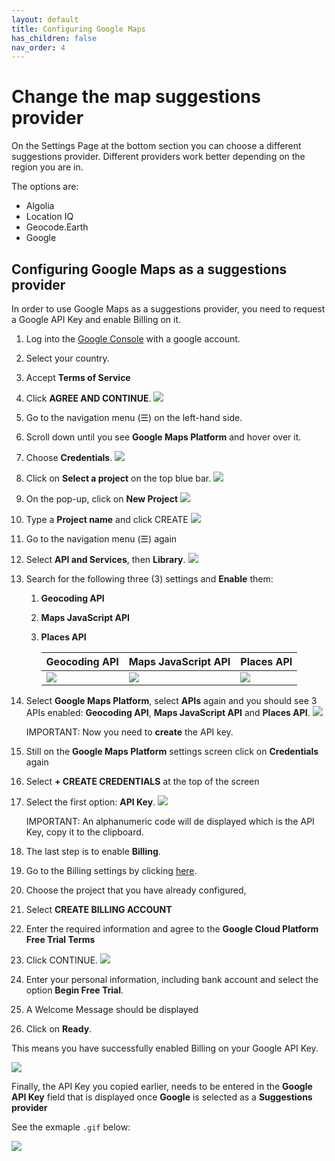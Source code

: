 ```yaml
---
layout: default
title: Configuring Google Maps
has_children: false
nav_order: 4
---
```


# Change the map suggestions provider
<div class="alert mt-3 alert-info" role="alert">
On the Settings Page at the bottom section you can choose a different suggestions provider. Different providers work better depending on the region you are in.
</div>

The options are:
- Algolia
- Location IQ
- Geocode.Earth
- Google

## Configuring Google Maps as a suggestions provider

In order to use Google Maps as a suggestions provider, you need to request a Google API Key and enable Billing on it.


1. Log into the [Google Console](https://console.cloud.google.com) with a google account.
2. Select your country.
3. Accept **Terms of Service**
4. Click **AGREE AND CONTINUE**.
    ![](/assets/images/google1.png)

2. Go to the navigation menu (☰) on the left-hand side.
3. Scroll down until you see **Google Maps Platform** and hover over it.
4. Choose **Credentials**.
   ![](/assets/images/2021-06-22-12-31-36.png)
5. Click on **Select a project** on the top blue bar.
   ![](/assets/images/2021-06-22-12-30-19.png) 
6. On the pop-up, click on **New Project**
   ![](/assets/images/2021-06-22-12-33-12.png)
7. Type a **Project name** and click <span class="badge badge-success"> <i class="fa fa-plus"></i> CREATE</span>
![](/assets/images/google2.png)


4. Go to the navigation menu (☰) again 
5. Select **API and Services**, then **Library**.
    ![](/assets/images/google3.png)
5. Search for the following three (3) settings and **Enable** them:
   1. **Geocoding API**
   2. **Maps JavaScript API**
   3. **Places API**
   
        | Geocoding API                    | Maps JavaScript API              | Places API                       |
        | -------------------------------- | -------------------------------- | -------------------------------- |
        | ![](/assets/images/google6.png)| ![](/assets/images/google7.png)| ![](/assets/images/google8.png)|
 
6. Select **Google Maps Platform**, select **APIs** again and you should see 3 APIs enabled: **Geocoding API**, **Maps JavaScript API** and **Places API**.
    ![](/assets/images/google9.png)

    <div class="shadow p-3 mb-5 bg-white rounded border border-danger">
    <span class="badge badge-danger">IMPORTANT:</span>
    <span> Now you need to <strong>create</strong> the API key.</span>
    </div>

7. Still on the **Google Maps Platform** settings screen click on **Credentials** again
8. Select **+ CREATE CREDENTIALS** at the top of the screen
9. Select the first option: **API Key**.
    ![](/assets/images/google10.png)

    <div class="shadow p-3 mb-5 bg-white rounded border border-danger">
    <span class="badge badge-danger">IMPORTANT:</span>
    <span> An alphanumeric code will de displayed which is the API Key, copy it to the clipboard.</span>
    </div>



10. The last step is to enable **Billing**. 
11. Go to the Billing settings by clicking [here](https://console.cloud.google.com/projectselector2/billing/enable).
12. Choose the project that you have already configured,  
13. Select **CREATE BILLING ACCOUNT** 
14. Enter the required information and agree to the **Google Cloud Platform Free Trial Terms**
15. Click <span class="badge badge-success"> <i class="fa fa-plus"></i> CONTINUE</span>.
    ![](/assets/images/google11.png)


16. Enter your personal information, including bank account and select the option **Begin Free Trial**. 
17. A Welcome Message should be displayed
18. Click on **Ready**. 
    
This means you have successfully enabled Billing on your Google API Key.

![](/assets/images/google12.png)


Finally, the API Key you copied earlier, needs to be entered in the **Google API Key** field that is displayed once **Google** is selected as a **Suggestions provider** 

See the exmaple `.gif` below:

![](/assets/images/google-settings.gif)
